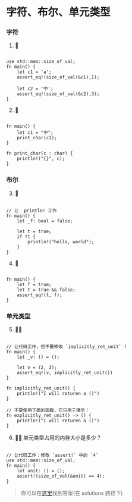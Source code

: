 # 字符、布尔、单元类型

### 字符
1. 🌟
```rust, editable

use std::mem::size_of_val;
fn main() {
    let c1 = 'a';
    assert_eq!(size_of_val(&c1),1); 

    let c2 = '中';
    assert_eq!(size_of_val(&c2),3); 
} 
```

2. 🌟
```rust, editable

fn main() {
    let c1 = "中";
    print_char(c1);
} 

fn print_char(c : char) {
    println!("{}", c);
}
```

### 布尔
3. 🌟
```rust, editable

// 让  println! 工作
fn main() {
    let _f: bool = false;

    let t = true;
    if !t {
        println!("hello, world");
    }
} 
```

4. 🌟
```rust, editable

fn main() {
    let f = true;
    let t = true && false;
    assert_eq!(t, f);
}
```


### 单元类型
5. 🌟🌟
```rust,editable

// 让代码工作，但不要修改 `implicitly_ret_unit` !
fn main() {
    let _v: () = ();

    let v = (2, 3);
    assert_eq!(v, implicitly_ret_unit())
}

fn implicitly_ret_unit() {
    println!("I will returen a ()")
}

// 不要使用下面的函数，它只用于演示！
fn explicitly_ret_unit() -> () {
    println!("I will returen a ()")
}
```

6. 🌟🌟 单元类型占用的内存大小是多少？
```rust,editable

// 让代码工作：修改 `assert!` 中的 `4` 
use std::mem::size_of_val;
fn main() {
    let unit: () = ();
    assert!(size_of_val(&unit) == 4);
}
```

> 你可以在[这里](https://github.com/sunface/rust-by-practice)找到答案(在 solutions 路径下) 
